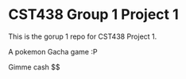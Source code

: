 CST438 Group 1 Project 1
========================
This is the gorup 1 repo for CST438 Project 1.


A pokemon Gacha game :P

Gimme cash $$